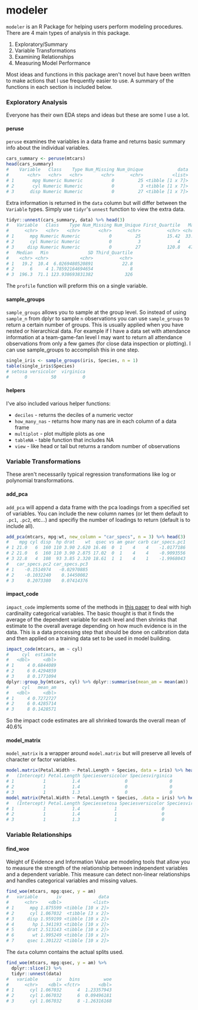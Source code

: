 # modeler

`modeler` is an R Package for helping users perform modeling procedures. There
are 4 main types of analysis in this package. 

1. Exploratory/Summary
2. Variable Transformations
3. Examining Relationships
4. Measuring Model Performance

Most ideas and functions in this package aren't novel but have been written to
make actions that I use frequently easier to use. A summary of the functions in
each section is included below. 

### Exploratory Analysis

Everyone has their own EDA steps and ideas but these are some I use a lot.

#### peruse

`peruse` examines the variables in a data frame and returns basic summary info
about the individual variables.

```r
cars_summary <- peruse(mtcars)
head(cars_summary)
#    Variable   Class    Type Num_Missing Num_Unique             data
#       <chr>   <chr>   <chr>       <chr>      <chr>           <list>
# 1       mpg Numeric Numeric           0         25 <tibble [1 x 7]>
# 2       cyl Numeric Numeric           0          3 <tibble [1 x 7]>
# 3      disp Numeric Numeric           0         27 <tibble [1 x 7]>
```

Extra information is returned in the `data` column but will differ between the
`Variable` types. Simply use `tidyr`'s `unnest` function to view the extra data.

```r
tidyr::unnest(cars_summary, data) %>% head(3)
#   Variable   Class    Type Num_Missing Num_Unique First_Quartile   Max  Mean
#      <chr>   <chr>   <chr>       <chr>      <chr>          <chr> <chr> <chr>
# 1      mpg Numeric Numeric           0         25          15.42  33.9 20.09
# 2      cyl Numeric Numeric           0          3              4     8 6.188
# 3     disp Numeric Numeric           0         27          120.8   472 230.7
#   Median   Min               SD Third_Quartile
#    <chr> <chr>            <chr>          <chr>
# 1   19.2  10.4  6.0269480520891           22.8
# 2      6     4 1.78592164694654              8
# 3  196.3  71.1 123.938693831382            326
```

The `profile` function will preform this on a single variable. 

#### sample_groups

`sample_groups` allows you to sample at the group level. So instead of using 
`sample_n` from dplyr to sample `n` observations you can use `sample_groups` to 
return a certain number of groups. This is usually applied when you have nested 
or hierarchical data. For example if I have a data set with attendance
information at a team-game-fan level I may want to return all attendance
observations from only a few games (for close data inspection or plotting). I
can use sample_groups to accomplish this in one step.

```r
single_iris <- sample_groups(iris, Species, n = 1)
table(single_iris$Species)
# setosa versicolor  virginica 
#      0         50          0 
```

#### helpers

I've also included various helper functions:

* `deciles` - returns the deciles of a numeric vector
* `how_many_nas` - returns how many nas are in each column of a data frame
* `multiplot` - plot multiple plots as one
* `tableNA` - table function that includes NA
* `view` - like head or tail but returns a random number of observations

### Variable Transformations

These aren't necessarily typical regression transformations like log or polynomial transformations. 

#### add_pca

`add_pca` will append a data frame with the pca loadings from a specified set 
of variables. You can include the new column names (or let them default to `.pc1`, `.pc2`, etc...) and specifiy the number of loadings to return (default is to include
all).

```r
add_pca(mtcars, mpg:wt, new_column = "car_specs", n = 3) %>% head(3)
#    mpg cyl disp  hp drat    wt  qsec vs am gear carb car_specs.pc1
# 1 21.0   6  160 110 3.90 2.620 16.46  0  1    4    4    -1.0177186
# 2 21.0   6  160 110 3.90 2.875 17.02  0  1    4    4    -0.9093556
# 3 22.8   4  108  93 3.85 2.320 18.61  1  1    4    1    -1.9968043
#   car_specs.pc2 car_specs.pc3
# 1    -0.1514974   -0.02970885
# 2    -0.1032240    0.14450082
# 3     0.2073380    0.07414376
```

#### impact_code

`impact_code` implements some of the methods in [this
paper](http://helios.mm.di.uoa.gr/~rouvas/ssi/sigkdd/sigkdd.vol3.1/barreca.pdf)
to deal with high cardinality categorical variables. The basic thought is that
it finds the average of the dependent variable for each level and then shrinks
that estimate to the overall average depending on how much evidence is in the
data. This is a data processing step that should be done on calibration data and
then applied on a training data set to be used in model building.

```r
impact_code(mtcars, am ~ cyl)
#     cyl  estimate
#   <dbl>     <dbl>
# 1     4 0.6844089
# 2     6 0.4294859
# 3     8 0.1771094
dplyr::group_by(mtcars, cyl) %>% dplyr::summarise(mean_am = mean(am))
#     cyl   mean_am
#   <dbl>     <dbl>
# 1     4 0.7272727
# 2     6 0.4285714
# 3     8 0.1428571
```

So the impact code estimates are all shrinked towards the overall mean of 40.6%

#### model_matrix

`model_matrix` is a wrapper around `model.matrix` but will preserve all levels 
of character or factor variables. 

```r
model.matrix(Petal.Width ~ Petal.Length + Species, data = iris) %>% head(3)
#   (Intercept) Petal.Length Speciesversicolor Speciesvirginica
# 1           1          1.4                 0                0
# 2           1          1.4                 0                0
# 3           1          1.3                 0                0
model_matrix(Petal.Width ~ Petal.Length + Species, .data = iris) %>% head(3)
#   (Intercept) Petal.Length Speciessetosa Speciesversicolor Speciesvirginica
# 1           1          1.4             1                 0                0
# 2           1          1.4             1                 0                0
# 3           1          1.3             1                 0                0
```

### Variable Relationships

#### find_woe

Weight of Evidence and Information Value are modeling tools that allow you to
measure the strength of the relationship between independent variables and
a dependent variable. This measure can detect non-linear relationships and 
handles categorical variables and missing values. 

```r
find_woe(mtcars, mpg:qsec, y = am)
#   variable       iv              data
#      <chr>    <dbl>            <list>
# 1      mpg 1.875599 <tibble [10 x 2]>
# 2      cyl 1.067032  <tibble [3 x 2]>
# 3     disp 1.959199 <tibble [10 x 2]>
# 4       hp 1.341193 <tibble [10 x 2]>
# 5     drat 2.513143 <tibble [10 x 2]>
# 6       wt 1.995249 <tibble [10 x 2]>
# 7     qsec 1.201222 <tibble [10 x 2]>
```
The `data` column contains the actual splits used. 

```r
find_woe(mtcars, mpg:qsec, y = am) %>% 
  dplyr::slice(2) %>% 
  tidyr::unnest(data)
#   variable       iv   bins         woe
#      <chr>    <dbl> <fctr>       <dbl>
# 1      cyl 1.067032      4  1.23357943
# 2      cyl 1.067032      6  0.09496181
# 3      cyl 1.067032      8 -1.26316168
```




